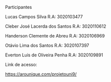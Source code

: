 Participantes

 

Lucas Campos Silva R.A: 3020103477

Cleber José Lacerda dos Santos R.A: 3020110612

Handerson Clemente de Abreu R.A: 3020106969

Otávio Lima dos Santos R.A: 3020107397

Everton Luis de Oliveira Penha R.A: 3020109891

Link de acesso:

https://arounique.com/projetouni9/
